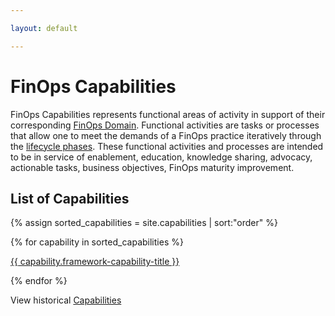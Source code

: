 ```yaml
---

layout: default

---
```


# FinOps Capabilities

FinOps Capabilities represents functional areas of activity in support of their corresponding [FinOps Domain](/framework/domains/). Functional activities are tasks or processes that allow one to meet the demands of a FinOps practice iteratively through the [lifecycle phases](/framework/phases/). These functional activities and processes are intended to be in service of enablement, education, knowledge sharing, advocacy, actionable tasks, business objectives, FinOps maturity improvement.

## List of Capabilities



{% assign sorted_capabilities = site.capabilities | sort:"order" %}

{% for capability in sorted_capabilities %}

<a class="text-lg hover:text-green-500 transition-colors duration-200 p-4" href="{{ capability.url }}">{{ capability.framework-capability-title }}</a>

{% endfor %}


View historical [Capabilities](/framework/archive/v0.1/)
